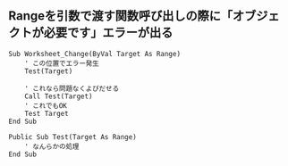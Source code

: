 ## Rangeを引数で渡す関数呼び出しの際に「オブジェクトが必要です」エラーが出る

```
Sub Worksheet_Change(ByVal Target As Range)
    ' この位置でエラー発生
    Test(Target)
    
    ' これなら問題なくよびだせる
    Call Test(Target)
    ' これでもOK
    Test Target
End Sub

Public Sub Test(Target As Range)
    ' なんらかの処理
End Sub
```
